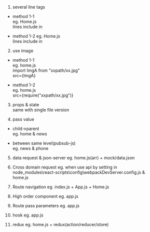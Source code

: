 1. several line tags
- method 1-1  
eg. Home.js  
lines include in <div></div>

- method 1-2 
eg. Home.js  
lines include in <Fragment></Fragment>

2. use image
- method 1-1  
eg. home.js  
import ImgA from "xxpath/xx.jpg"  
src={ImgA}

- method 1-2  
eg. home.js  
src={require("xxpath/xx.jpg")}

3. props & state  
same with single file version

4. pass value  
- child->parent  
eg. home & news

- between same level(pubsub-js)  
eg. news & phone

5. data request & json-server
eg. home.js(arr) + mock/data.json

6. Cross domain request
eg. when use api by setting in node_modules\react-scripts\config\webpackDevServer.config.js & home.js

7. Route navigation
eg. index.js + App.js + Home.js

8. High order component
eg. app.js

9. Route pass parameters
eg. app.js

10. hook
eg. app.js

11. redux
eg. home.js + redux(action/reducer/store)
